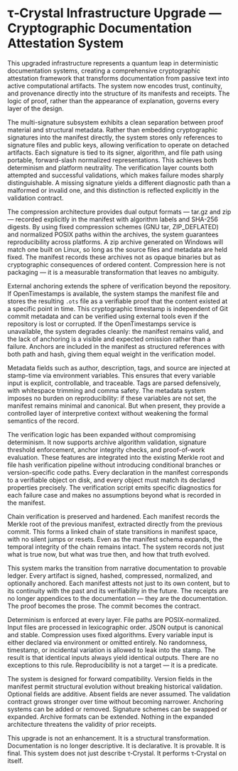 # τ‑Crystal Infrastructure Upgrade — Cryptographic Documentation Attestation System

This upgraded infrastructure represents a quantum leap in deterministic documentation systems, creating a comprehensive cryptographic attestation framework that transforms documentation from passive text into active computational artifacts. The system now encodes trust, continuity, and provenance directly into the structure of its manifests and receipts. The logic of proof, rather than the appearance of explanation, governs every layer of the design.

The multi-signature subsystem exhibits a clean separation between proof material and structural metadata. Rather than embedding cryptographic signatures into the manifest directly, the system stores only references to signature files and public keys, allowing verification to operate on detached artifacts. Each signature is tied to its signer, algorithm, and file path using portable, forward-slash normalized representations. This achieves both determinism and platform neutrality. The verification layer counts both attempted and successful validations, which makes failure modes sharply distinguishable. A missing signature yields a different diagnostic path than a malformed or invalid one, and this distinction is reflected explicitly in the validation contract.

The compression architecture provides dual output formats — tar.gz and zip — recorded explicitly in the manifest with algorithm labels and SHA-256 digests. By using fixed compression schemes (GNU tar, ZIP_DEFLATED) and normalized POSIX paths within the archives, the system guarantees reproducibility across platforms. A zip archive generated on Windows will match one built on Linux, so long as the source files and metadata are held fixed. The manifest records these archives not as opaque binaries but as cryptographic consequences of ordered content. Compression here is not packaging — it is a measurable transformation that leaves no ambiguity.

External anchoring extends the sphere of verification beyond the repository. If OpenTimestamps is available, the system stamps the manifest file and stores the resulting `.ots` file as a verifiable proof that the content existed at a specific point in time. This cryptographic timestamp is independent of Git commit metadata and can be verified using external tools even if the repository is lost or corrupted. If the OpenTimestamps service is unavailable, the system degrades cleanly: the manifest remains valid, and the lack of anchoring is a visible and expected omission rather than a failure. Anchors are included in the manifest as structured references with both path and hash, giving them equal weight in the verification model.

Metadata fields such as author, description, tags, and source are injected at stamp-time via environment variables. This ensures that every variable input is explicit, controllable, and traceable. Tags are parsed defensively, with whitespace trimming and comma safety. The metadata system imposes no burden on reproducibility: if these variables are not set, the manifest remains minimal and canonical. But when present, they provide a controlled layer of interpretive context without weakening the formal semantics of the record.

The verification logic has been expanded without compromising determinism. It now supports archive algorithm validation, signature threshold enforcement, anchor integrity checks, and proof-of-work evaluation. These features are integrated into the existing Merkle root and file hash verification pipeline without introducing conditional branches or version-specific code paths. Every declaration in the manifest corresponds to a verifiable object on disk, and every object must match its declared properties precisely. The verification script emits specific diagnostics for each failure case and makes no assumptions beyond what is recorded in the manifest.

Chain verification is preserved and hardened. Each manifest records the Merkle root of the previous manifest, extracted directly from the previous commit. This forms a linked chain of state transitions in manifest space, with no silent jumps or resets. Even as the manifest schema expands, the temporal integrity of the chain remains intact. The system records not just what is true now, but what was true then, and how that truth evolved.

This system marks the transition from narrative documentation to provable ledger. Every artifact is signed, hashed, compressed, normalized, and optionally anchored. Each manifest attests not just to its own content, but to its continuity with the past and its verifiability in the future. The receipts are no longer appendices to the documentation — they are the documentation. The proof becomes the prose. The commit becomes the contract.

Determinism is enforced at every layer. File paths are POSIX-normalized. Input files are processed in lexicographic order. JSON output is canonical and stable. Compression uses fixed algorithms. Every variable input is either declared via environment or omitted entirely. No randomness, timestamp, or incidental variation is allowed to leak into the stamp. The result is that identical inputs always yield identical outputs. There are no exceptions to this rule. Reproducibility is not a target — it is a predicate.

The system is designed for forward compatibility. Version fields in the manifest permit structural evolution without breaking historical validation. Optional fields are additive. Absent fields are never assumed. The validation contract grows stronger over time without becoming narrower. Anchoring systems can be added or removed. Signature schemes can be swapped or expanded. Archive formats can be extended. Nothing in the expanded architecture threatens the validity of prior receipts.

This upgrade is not an enhancement. It is a structural transformation. Documentation is no longer descriptive. It is declarative. It is provable. It is final. This system does not just describe τ‑Crystal. It performs τ‑Crystal on itself.
